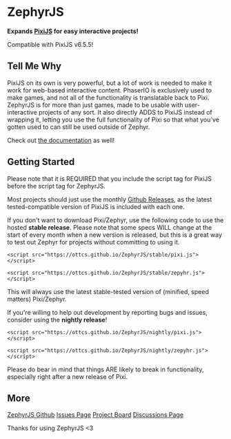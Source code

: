 <h1>ZephyrJS</h1>
<p><strong>Expands <a href="https://github.com/pixijs/pixijs">PixiJS</a> for easy interactive projects!</strong></p>

<p class="pixi">Compatible with PixiJS v6.5.5!</p>

<h2>Tell Me Why</h2>
<p>PixiJS on its own is very powerful, but a lot of work is needed to make it work for web-based interactive content. PhaserIO is exclusively used to make games, and not all of the functionality is translatable back to Pixi. ZephyrJS is for more than just games, made to be usable with user-interactive projects of any sort. It also directly ADDS to PixiJS instead of wrapping it, letting you use the full functionality of Pixi so that what you've gotten used to can still be used outside of Zephyr.</p>
<p>Check out <a href="https://ottcs.github.io/ZephyrJS/documentation.html">the documentation</a> as well!</p>

<h2>Getting Started</h2>

<p>Please note that it is REQUIRED that you include the script tag for PixiJS before the script tag for ZephyrJS.</p>

<p>Most projects should just use the monthly <a href="https://github.com/OttCS/ZephyrJS/releases">Github Releases</a>, as the latest tested-compatible version of PixiJS is included with each one.</p>

<p>If you don't want to download Pixi/Zephyr, use the following code to use the hosted <strong>stable release</strong>. Please note that some specs WILL change at the start of every month when a new version is released, but this is a great way to test out Zephyr for projects without committing to using it.</p>
<p><code>&lt;script src="https://ottcs.github.io/ZephyrJS/stable/pixi.js"&gt;&lt;/script&gt;</code></p>
<p><code>&lt;script src="https://ottcs.github.io/ZephyrJS/stable/zepyhr.js"&gt;&lt;/script&gt;</code></p>
<p>This will always use the latest stable-tested version of (minified, speed matters) Pixi/Zephyr.</p>

<p>If you're willing to help out development by reporting bugs and issues, consider using the <strong>nightly release</strong>!</p>
<p><code>&lt;script src="https://ottcs.github.io/ZephyrJS/nightly/pixi.js"&gt;&lt;/script&gt;</code></p>
<p><code>&lt;script src="https://ottcs.github.io/ZephyrJS/nightly/zepyhr.js"&gt;&lt;/script&gt;</code></p>
<p>Please do bear in mind that things ARE likely to break in functionality, especially right after a new release of Pixi.</p>

<h2>More</h2>
<p><a href="https://github.com/OttCS/ZephyrJS/">ZephyrJS Github</a>
<a href="https://github.com/OttCS/ZephyrJS/issues">Issues Page</a>
<a href="https://github.com/users/OttCS/projects/7">Project Board</a>
<a href="https://github.com/OttCS/ZephyrJS/discussions">Discussions Page</a>
</p>

<p>Thanks for using ZephyrJS &lt;3</p>